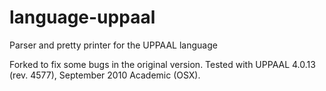 language-uppaal
===============

Parser and pretty printer for the UPPAAL language

Forked to fix some bugs in the original version.
Tested with UPPAAL 4.0.13 (rev. 4577), September 2010 Academic (OSX).
